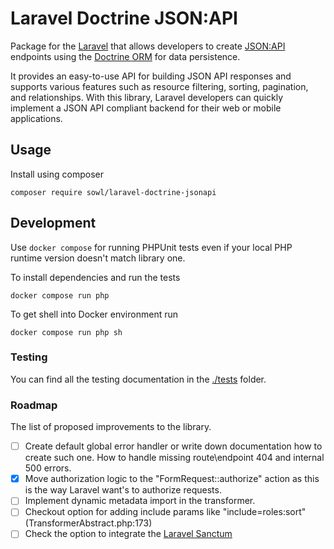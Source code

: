 # Laravel Doctrine JSON:API
Package for the [Laravel](https://laravel.com/) that allows developers to create [JSON:API](https://jsonapi.org/)
endpoints using the [Doctrine ORM](https://www.doctrine-project.org/) for data persistence.

It provides an easy-to-use API for building JSON API responses and supports various features such as resource filtering,
sorting, pagination, and relationships. With this library, Laravel developers can quickly implement a JSON API compliant
backend for their web or mobile applications.

## Usage
Install using composer
```shell
composer require sowl/laravel-doctrine-jsonapi
```

## Development
Use `docker compose` for running PHPUnit tests even if your local PHP runtime version doesn't match library one.

To install dependencies and run the tests
```shell
docker compose run php
```

To get shell into Docker environment run
```shell
docker compose run php sh
```

### Testing
You can find all the testing documentation in the [./tests](./tests) folder.

### Roadmap
The list of proposed improvements to the library.
  - [ ] Create default global error handler or write down documentation how to create such one.
        How to handle missing route\endpoint 404 and internal 500 errors.
  - [x] Move authorization logic to the "FormRequest::authorize" action as this is the way Laravel want's to authorize requests.
  - [ ] Implement dynamic metadata import in the transformer.
  - [ ] Checkout option for adding include params like "include=roles:sort"  (TransformerAbstract.php:173)
  - [ ] Check the option to integrate the [Laravel Sanctum](https://laravel.com/docs/10.x/sanctum)
